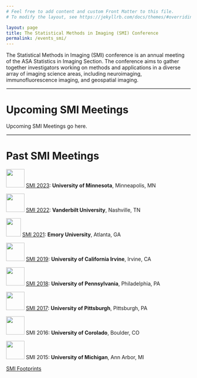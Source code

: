 ```yaml
---
# Feel free to add content and custom Front Matter to this file.
# To modify the layout, see https://jekyllrb.com/docs/themes/#overriding-theme-defaults

layout: page
title: The Statistical Methods in Imaging (SMI) Conference
permalink: /events_smi/
---
```


The Statistical Methods in Imaging (SMI) conference is an annual meeting of the ASA Statistics in Imaging Section. The conference aims to gather together investigators working on methods and applications in a diverse array of imaging science areas, including neuroimaging, immunofluorescence imaging, and geospatial imaging.

<hr style="border:1px solid #DEDEDE">

Upcoming SMI Meetings
==============
Upcoming SMI Meetings go here.

<hr style="border:1px solid #DEDEDE">

Past SMI Meetings
==============
<img src = "https://upload.wikimedia.org/wikipedia/commons/thumb/6/6a/University_of_Minnesota_Logo.svg/768px-University_of_Minnesota_Logo.svg.png?20200121234844" width = "50" height = "50">&nbsp;[SMI 2023](https://www.sph.umn.edu/events-calendar/statistical-methods-in-imaging-2023/): **University of Minnesota**, Minneapolis, MN

<img src = "https://upload.wikimedia.org/wikipedia/commons/thumb/f/fd/Vanderbilt_Commodores_%282022%29_logo.svg/225px-Vanderbilt_Commodores_%282022%29_logo.svg.png" width = "50" height = "50">&nbsp;[SMI 2022](https://www.vumc.org/biostatistics/smi/): **Vanderbilt University**, Nashville, TN

<img src = "https://garyhaukcom.files.wordpress.com/2015/11/eshield_2801.jpg" width = "40" height = "50">&nbsp;[SMI 2021](https://scholarblogs.emory.edu/smi2021/): **Emory University**, Atlanta, GA

<img src = "https://upload.wikimedia.org/wikipedia/en/thumb/0/0e/University_of_California%2C_Irvine_seal.svg/225px-University_of_California%2C_Irvine_seal.svg.png" width = "50" height = "50">&nbsp;[SMI 2019](https://sites.uci.edu/smi2019/): **University of California Irvine**, Irvine, CA

<img src = "https://upload.wikimedia.org/wikipedia/commons/thumb/9/92/UPenn_shield_with_banner.svg/225px-UPenn_shield_with_banner.svg.png" width = "50" height = "50">&nbsp;[SMI 2018](https://smi2018.netlify.app/): **University of Pennsylvania**, Philadelphia, PA

<img src = "https://upload.wikimedia.org/wikipedia/en/f/fb/University_of_Pittsburgh_seal.svg" width = "50" height = "50">&nbsp;[SMI 2017](https://www.eventbrite.com/e/statistical-methods-in-imaging-conference-registration-29081426329/): **University of Pittsburgh**, Pittsburgh, PA

<img src = "https://upload.wikimedia.org/wikipedia/en/thumb/4/45/University_of_Colorado_seal.svg/225px-University_of_Colorado_seal.svg.png" width = "50" height = "50">&nbsp;SMI 2016: **University of Corolado**, Boulder, CO

<img src = "https://upload.wikimedia.org/wikipedia/commons/thumb/f/fb/Michigan_Wolverines_logo.svg/441px-Michigan_Wolverines_logo.svg.png" width = "50" height = "50">&nbsp;SMI 2015: **University of Michigan**, Ann Arbor, MI

[SMI Footprints](https://statsinimaging.github.io/smimap/map.html)